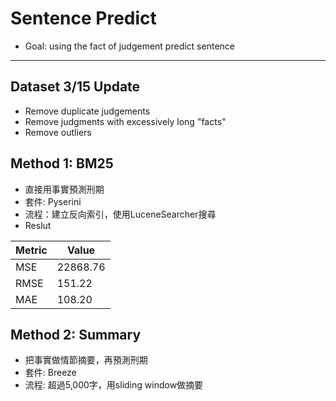 # Sentence Predict
* Goal: using the fact of judgement predict sentence
---
## Dataset 3/15 Update
* Remove duplicate judgements
* Remove judgments with excessively long "facts"
* Remove outliers

## Method 1: BM25
* 直接用事實預測刑期
* 套件: Pyserini
* 流程：建立反向索引，使用LuceneSearcher搜尋
* Reslut

| Metric | Value |
|--------|-------|
| MSE    | 22868.76 |
| RMSE   | 151.22 |
| MAE    | 108.20 |

## Method 2: Summary
* 把事實做情節摘要，再預測刑期
* 套件: Breeze
* 流程: 超過5,000字，用sliding window做摘要